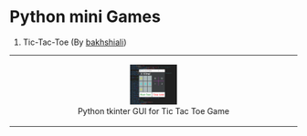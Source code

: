 Python mini Games
==================
1) Tic-Tac-Toe (By [bakhshiali](https://github.com/bakhshiali))   
 <table><tr><td style='text-align:center;'>
  <figure class="centerImage">
   <img src='./Tic-Toc-Toe/TicTacToe.png' alt="Python tkinter GUI for Tic Tac Toe Game" width=20% height=20%></img>
   <figcaption>Python tkinter GUI for Tic Tac Toe Game</figcaption>
 </figure>
</td></tr></table>
  

  



